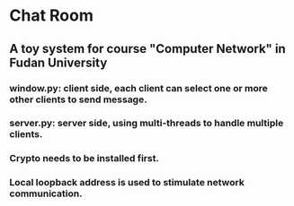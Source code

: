 # Chat Room
## A toy system for course "Computer Network" in Fudan University
### window.py: client side, each client can select one or more other clients to send message.
### server.py: server side, using multi-threads to handle multiple clients.
### Crypto needs to be installed first.
### Local loopback address is used to stimulate network communication.